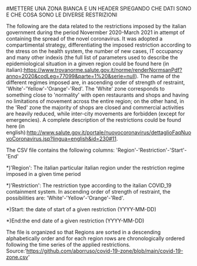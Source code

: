 
#METTERE UNA ZONA BIANCA E UN HEADER SPIEGANDO CHE DATI SONO E CHE COSA SONO LE DIVERSE RESTRIZIONI

The following are the data related to the restrictions imposed by the italian government during the period Novermber 2020-March 2021 in attempt of containing the spread of the novel coronavirus. It was adopted a compartimental strategy,  differentiating the imposed restriction according to the stress on the health system, the number of new cases, IT occupancy and many other indexis (the full list of parameters used to describe the epidemiological situation in a ginven region could be found here (in italian):https://www.trovanorme.salute.gov.it/norme/renderNormsanPdf?anno=2020&codLeg=77099&parte=1%20&serie=null). The name of the different regimes imposed are, in ascending order of strength of restraint, 'White'-'Yellow'-'Orange'-'Red'. The 'White' zone corresponds to something close to 'normality' with open restaurants and shops and having no limitations of movement across the entire region; on the other hand, in the 'Red' zone the majority of shops are closed and commercial activities are heavily reduced, while inter-city movements are forbidden (except for emergencies). A complete description of the restrictions could be found here (in english):http://www.salute.gov.it/portale/nuovocoronavirus/dettaglioFaqNuovoCoronavirus.jsp?lingua=english&id=230#11.

The CSV file contains the following columns: 'Region'-'Restriction'-'Start'-'End'

*)'Region': The italian particular italian region under the restriction regime imposed in a given time period

*)'Restriction': The restriction type according to the italian COVID_19 containment system. In ascending order of strength of restraint, the possibilities are: 'White'-'Yellow'-'Orange'-'Red'.

*)Start: the date of start of a given restriction (YYYY-MM-DD)

*)End:the end date of a given restriction (YYYY-MM-DD)

The file is organized so that Regions are sorted in a descending alphabetically order and for each region rows are chronologically ordered following the time series of the applied restrictions.
Source:'https://github.com/aborruso/covid-19-zone/blob/main/covid-19-zone.csv'
